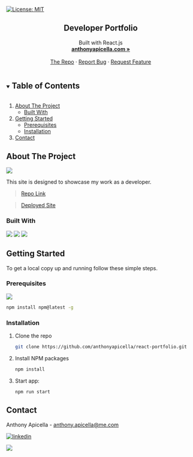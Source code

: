 [![License: MIT](https://img.shields.io/badge/License-MIT-yellow.svg)](https://opensource.org/licenses/MIT)
  <h2 align="center">Developer Portfolio</h2>

  <p align="center">
    Built with React.js
    <br />
    <a href="https://anthonyapicella.com"><strong>anthonyapicella.com »</strong></a>
    <br />
    <br />
    <a href="https://github.com/anthonyapicella/react-portfolio">The Repo</a>
    ·
    <a href="https://github.com/anthonyapicella/react-portfolio/issues">Report Bug</a>
    ·
    <a href="https://github.com/anthonyapicella/react-portfolio/issues">Request Feature</a>
  </p>
</p>



<!-- TABLE OF CONTENTS -->
<details open="open">
  <summary><h2 style="display: inline-block">Table of Contents</h2></summary>
  <ol>
    <li>
      <a href="#about-the-project">About The Project</a>
      <ul>
        <li><a href="#built-with">Built With</a></li>
      </ul>
    </li>
    <li>
      <a href="#getting-started">Getting Started</a>
      <ul>
        <li><a href="#prerequisites">Prerequisites</a></li>
        <li><a href="#installation">Installation</a></li>
      </ul>
    </li>
    <li><a href="#contact">Contact</a></li>
  </ol>
</details>

## About The Project

![](./src/assets/img/reactPort.gif)


This site is designed to showcase my work as a developer.

>[Repo Link](https://github.com/anthonyapicella/react-portfolio) 

>[Deployed Site](https://anthonyapicella.com)

### Built With

![](https://img.shields.io/badge/React-20232A?style=for-the-badge&logo=react&logoColor=61DAFB)
![](https://img.shields.io/badge/CSS3-1572B6?style=for-the-badge&logo=css3&logoColor=white)
![](https://img.shields.io/badge/Bootstrap-563D7C?style=for-the-badge&logo=bootstrap&logoColor=white)

## Getting Started

To get a local copy up and running follow these simple steps.

### Prerequisites

![](https://img.shields.io/badge/npm-CB3837?style=for-the-badge&logo=npm&logoColor=white)
  ```sh
  npm install npm@latest -g
  ```
  
### Installation

1. Clone the repo
   ```sh
   git clone https://github.com/anthonyapicella/react-portfolio.git
   ```
2. Install NPM packages
   ```sh
   npm install
   ```
3. Start app:
   ```
   npm run start
   ```

## Contact

Anthony Apicella - anthony.apicella@me.com

[![linkedin](https://img.shields.io/badge/LinkedIn-0077B5?style=for-the-badge&logo=linkedin&logoColor=white)](https://www.linkedin.com/in/anthony-apicella-a021301ba/)

[![](https://img.shields.io/badge/GitHub-100000?style=for-the-badge&logo=github&logoColor=white)](https://github.com/anthonyapicella)
